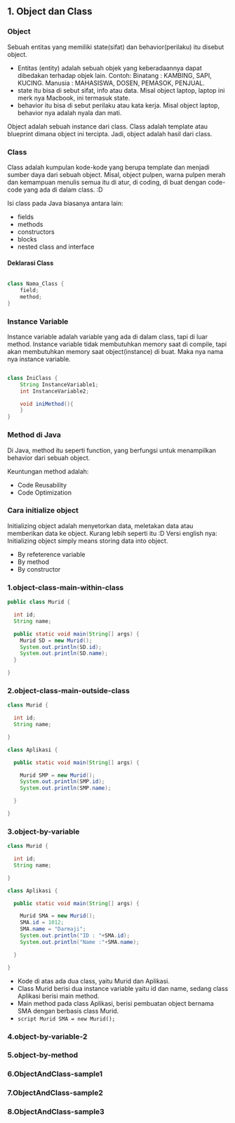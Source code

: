## 1. Object dan Class

### Object

Sebuah entitas yang memiliki state(sifat) dan behavior(perilaku) itu disebut object.
- Entitas (entity) adalah sebuah objek yang keberadaannya dapat dibedakan terhadap objek lain. Contoh: Binatang : KAMBING, SAPI, KUCING. Manusia : MAHASISWA, DOSEN, PEMASOK, PENJUAL.
- state itu bisa di sebut sifat, info atau data. Misal object laptop, laptop ini merk nya Macbook, ini termasuk state.
- behavior itu bisa di sebut perilaku atau kata kerja. Misal object laptop, behavior nya adalah nyala dan mati.

Object adalah sebuah instance dari class. Class adalah template atau blueprint dimana object ini tercipta. Jadi, object adalah hasil dari class.

### Class

Class adalah kumpulan kode-kode yang berupa template dan menjadi sumber daya dari sebuah object. Misal, object pulpen, warna pulpen merah dan kemampuan menulis semua itu di atur, di coding, di buat dengan code-code yang ada di dalam class. :D

Isi class pada Java biasanya antara lain:
- fields
- methods
- constructors
- blocks
- nested class and interface

#### Deklarasi Class

```java

class Nama_Class {
	field;
	method;
}

```
### Instance Variable

Instance variable adalah variable yang ada di dalam class, tapi di luar method. Instance variable tidak membutuhkan memory saat di compile, tapi akan membutuhkan memory saat object(instance) di buat. Maka nya nama nya instance variable.
```java

class IniClass {
	String InstanceVariable1;
	int InstanceVariable2;

	void iniMethod(){
	}
}
```

### Method di Java

Di Java, method itu seperti function, yang berfungsi untuk menampilkan behavior dari sebuah object.

Keuntungan method adalah:
- Code Reusability
- Code Optimization

### Cara initialize object

Initializing object adalah menyetorkan data, meletakan data atau memberikan data ke object. Kurang lebih seperti itu :D
Versi english nya: Initializing object simply means storing data into object.
- By refeterence variable
- By method
- By constructor

### 1.object-class-main-within-class

```java
public class Murid {

  int id;
  String name;

  public static void main(String[] args) {
    Murid SD = new Murid();
    System.out.println(SD.id);
    System.out.println(SD.name);
  }

}
```


### 2.object-class-main-outside-class
```java
class Murid {

  int id;
  String name;

}

class Aplikasi {

  public static void main(String[] args) {

    Murid SMP = new Murid();
    System.out.println(SMP.id);
    System.out.println(SMP.name);

  }

}
```

### 3.object-by-variable
```java
class Murid {

  int id;
  String name;

}

class Aplikasi {

  public static void main(String[] args) {

    Murid SMA = new Murid();
    SMA.id = 1012;
    SMA.name = "Darmaji";
    System.out.println("ID : "+SMA.id);
    System.out.println("Name :"+SMA.name);

  }

}
```
- Kode di atas ada dua class, yaitu Murid dan Aplikasi.
- Class Murid berisi dua instance variable yaitu id dan name, sedang class Aplikasi berisi main method.
- Main method pada class Aplikasi, berisi pembuatan object bernama SMA dengan berbasis class Murid.
- ```script Murid SMA = new Murid(); ```



### 4.object-by-variable-2
### 5.object-by-method
### 6.ObjectAndClass-sample1
### 7.ObjectAndClass-sample2
### 8.ObjectAndClass-sample3
